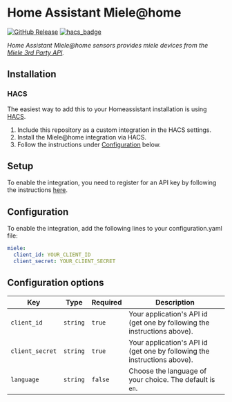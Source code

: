 # Home Assistant Miele@home

[![GitHub Release][releases-shield]][releases]
[![hacs_badge][hacs-shield]][hacs]

_Home Assistant Miele@home sensors provides miele devices from the [Miele 3rd Party API](https://www.miele.com/developer)._

## Installation

### HACS

The easiest way to add this to your Homeassistant installation is using [HACS](https://custom-components.github.io/hacs/).

1. Include this repository as a custom integration in the HACS settings.
2. Install the Miele@home integration via HACS.
3. Follow the instructions under [Configuration](#configuration) below.

## Setup

To enable the integration, you need to register for an API key by following the instructions [here](https://www.miele.com/f/com/en/register_api.aspx).

## Configuration

To enable the integration, add the following lines to your configuration.yaml file:

```yaml
miele:
  client_id: YOUR_CLIENT_ID
  client_secret: YOUR_CLIENT_SECRET
```

## Configuration options

Key | Type | Required | Description
-- | -- | -- | --
`client_id` | `string` | `true` | Your application's API id (get one by following the instructions above).
`client_secret` | `string` | `true` | Your application's API id (get one by following the instructions above).
`language` | `string` | `false` | Choose the language of your choice. The default is `en`.


[releases-shield]: https://img.shields.io/github/v/release/minzel/home-assistant-miele
[releases]: https://github.com/minzel/home-assistant-miele/releases
[hacs-shield]: https://img.shields.io/badge/HACS-Custom-orange.svg
[hacs]: https://github.com/custom-components/hacs
